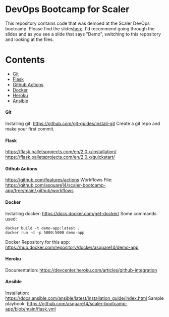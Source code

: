 # DevOps Bootcamp for Scaler

This repository contains code that was demoed at the Scaler DevOps bootcamp. Please find the slides[here](https://docs.google.com/presentation/d/1uadhfAhfI_cuWs5DsSrkjdZvqxt1LE1fA8c_uhBTSxI/edit?usp=sharing). I'd recommend going through the slides and as you see a slide that says "Demo", switching to this repository and looking at the files.

Contents
========

 * [Git](#git)
 * [Flask](#flask)
 * [Github Actions](#actions)
 * [Docker](#docker)
 * [Heroku](#heroku)
 * [Ansible](#ansible)

#### Git

Installing git: https://github.com/git-guides/install-git
Create a git repo and make your first commit.

#### Flask

https://flask.palletsprojects.com/en/2.0.x/installation/
https://flask.palletsprojects.com/en/2.0.x/quickstart/ 

#### Github Actions
https://github.com/features/actions
Workflows File: https://github.com/asquare14/scaler-bootcamp-app/tree/main/.github/workflows

#### Docker
Installing docker: https://docs.docker.com/get-docker/ 
Some commands used:
```
docker build -t demo-app:latest .
docker run -d -p 5000:5000 demo-app  
```
Docker Repository for this app: https://hub.docker.com/repository/docker/asquare14/demo-app

#### Heroku

Documentation: https://devcenter.heroku.com/articles/github-integration

#### Ansible

Installation: https://docs.ansible.com/ansible/latest/installation_guide/index.html
Sample playbook: https://github.com/asquare14/scaler-bootcamp-app/blob/main/flask.yml

